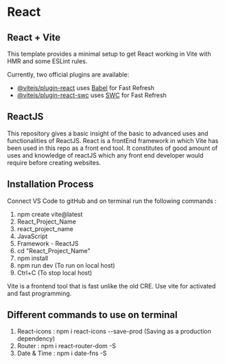 # React
## React + Vite

This template provides a minimal setup to get React working in Vite with HMR and some ESLint rules.

Currently, two official plugins are available:

- [@vitejs/plugin-react](https://github.com/vitejs/vite-plugin-react/blob/main/packages/plugin-react/README.md) uses [Babel](https://babeljs.io/) for Fast Refresh
- [@vitejs/plugin-react-swc](https://github.com/vitejs/vite-plugin-react-swc) uses [SWC](https://swc.rs/) for Fast Refresh

## ReactJS

This repository gives a basic insight of the basic to advanced uses and functionalities of ReactJS. React is a frontEnd framework in which Vite has been used in this repo as a front end tool. It constitutes of good amount of uses and knowledge of reactJS which any front end developer would require before creating websites.

## Installation Process
Connect VS Code to gitHub and on terminal run the following commands : 
1. npm create vite@latest
2. React_Project_Name
3. react_project_name
4. JavaScript
5. Framework - ReactJS
6. cd "React_Project_Name"
7. npm install
8. npm run dev (To run on local host)
9. Ctrl+C (To stop local host)

Vite is a frontend tool that is fast unlike the old CRE. Use vite for activated and fast programming.

## Different commands to use on terminal 
1. React-icons : npm i react-icons --save-prod (Saving as a production dependency)
2. Router : npm i react-router-dom -S
3. Date & Time : npm i date-fns -S